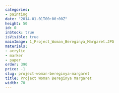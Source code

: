 ```yaml
---
categories:
- painting
date: "2014-01-01T00:00:00Z"
height: 50
id: 0
inStock: true
isVisible: true
mainImage: 1_Project_Woman_Bereginya_Margaret.JPG
materials:
- acrylic
- marker
- paper
order: 390
price: -1
slug: project-woman-bereginya-margaret
title: Project Woman Bereginya Margaret
width: 70
---
```


